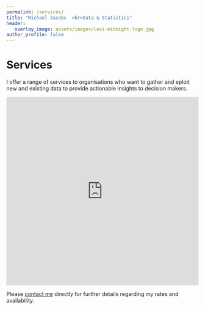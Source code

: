 ```yaml
---
permalink: /services/
title: "Michael Jacobs  <br>Data & Statistics"
header: 
   overlay_image: assets/images/levi-midnight-logo.jpg
author_profile: false
---
```


# Services

I offer a range of services to organisations who want to gather and eploit new and existing data to provide actionable insights to decision makers.

<iframe title="" aria-label="chart" id="datawrapper-chart-lNgAd" src="https://datawrapper.dwcdn.net/lNgAd/5/" scrolling="no" frameborder="0" style="width: 0; min-width: 100% !important; border: none;" height="493"></iframe><script type="text/javascript">!function(){"use strict";window.addEventListener("message",(function(a){if(void 0!==a.data["datawrapper-height"])for(var e in a.data["datawrapper-height"]){var t=document.getElementById("datawrapper-chart-"+e)||document.querySelector("iframe[src*='"+e+"']");t&&(t.style.height=a.data["datawrapper-height"][e]+"px")}}))}();
</script>
  
    
Please [contact me](mailto:mjacobsdata@gmail.com) directly for further details regarding my rates and availability. 

